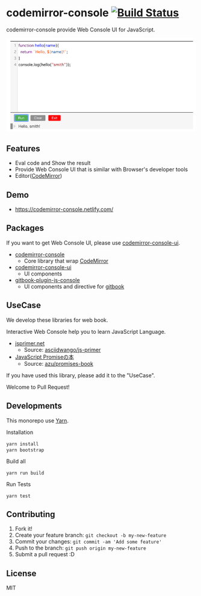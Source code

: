 # codemirror-console [![Build Status](https://travis-ci.org/azu/codemirror-console.svg?branch=master)](https://travis-ci.org/azu/codemirror-console)

codemirror-console provide Web Console UI for JavaScript.

[![screenshot](./docs/screenshot.png)](https://codemirror-console.netlify.com/)

## Features

- Eval code and Show the result
- Provide Web Console UI that is similar with Browser's developer tools
- Editor([CodeMirror](https://codemirror.net/))

## Demo

- <https://codemirror-console.netlify.com/>

## Packages

If you want to get Web Console UI, please use [codemirror-console-ui](./packages/codemirror-console-ui).

- [codemirror-console](./packages/codemirror-console)
    - Core library that wrap [CodeMirror](https://codemirror.net/)
- [codemirror-console-ui](./packages/codemirror-console-ui)
    - UI components
- [gitbook-plugin-js-console](./packages/gitbook-plugin-js-console)
    - UI components and directive for [gitbook](https://github.com/GitbookIO/gitbook)

## UseCase

We develop these libraries for web book.

Interactive Web Console help you to learn JavaScript Language.

- [jsprimer.net](https://jsprimer.net/ "この書籍について · JavaScriptの入門書 #jsprimer")
    - Source: [asciidwango/js-primer](https://github.com/asciidwango/js-primer "asciidwango/js-primer: JavaScriptの入門書")
- [JavaScript Promiseの本](http://azu.github.io/promises-book/ "JavaScript Promiseの本")
    - Source: [azu/promises-book](https://github.com/azu/promises-book/ "azu/promises-book: JavaScript Promiseの本")

If you have used this library, please add it to the "UseCase".

Welcome to Pull Request!

## Developments

This monorepo use [Yarn](http://yarnpkg.com/).

Installation

    yarn install
    yarn bootstrap

Build all

    yarn run build
    
Run Tests

    yarn test
    
## Contributing

1. Fork it!
2. Create your feature branch: `git checkout -b my-new-feature`
3. Commit your changes: `git commit -am 'Add some feature'`
4. Push to the branch: `git push origin my-new-feature`
5. Submit a pull request :D

## License

MIT
